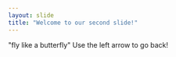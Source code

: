 ```yaml
---
layout: slide
title: "Welcome to our second slide!"
---
```

"fly like a butterfly"
Use the left arrow to go back!
